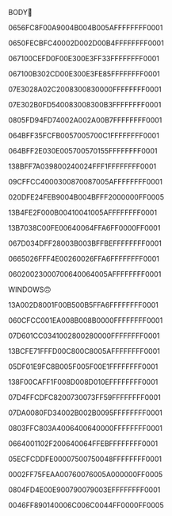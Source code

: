 BODY🤤

0656FC8F00A9004B004B005AFFFFFFFF0001

0650FECBFC40002D002D00B4FFFFFFFF0001

067100CEFD0F00E300E3FF33FFFFFFFF0001

067100B302CD00E300E3FE85FFFFFFFF0001

07E3028A02C2008300830000FFFFFFFF0001

07E302B0FD540083008300B3FFFFFFFF0001

0805FD94FD74002A002A00B7FFFFFFFF0001

064BFF35FCFB0057005700C1FFFFFFFF0001

064BFF2E030E005700570155FFFFFFFF0001

138BFF7A039800240024FFF1FFFFFFFF0001

09CFFCC4000300870087005AFFFFFFFF0001

020DFE24FEB9004B004BFFF2000000FF0005

13B4FE2F000B00410041005AFFFFFFFF0001

13B7038C00FE00640064FFA6FF0000FF0001

067D034DFF28003B003BFFBEFFFFFFFF0001

0665026FFF4E00260026FFA6FFFFFFFF0001

06020023000700640064005AFFFFFFFF0001

WINDOWS🙃

13A002D8001F00B500B5FFA6FFFFFFFF0001

060CFCC001EA008B008B0000FFFFFFFF0001

07D601CC0341002800280000FFFFFFFF0001

13BCFE71FFFD00C800C8005AFFFFFFFF0001

05DF01E9FC8B005F005F00E1FFFFFFFF0001

138F00CAFF1F008D008D010EFFFFFFFF0001

07D4FFCDFC8200730073FF59FFFFFFFF0001

07DA0080FD34002B002B0095FFFFFFFF0001

0803FFC803A4006400640000FFFFFFFF0001

0664001102F200640064FFEBFFFFFFFF0001

05ECFCDDFE00007500750048FFFFFFFF0001

0002FF75FEAA00760076005A000000FF0005

0804FD4E00E900790079003EFFFFFFFF0001

0046FF890140006C006C0044FF0000FF0005

